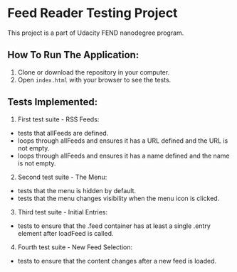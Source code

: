 # Feed Reader Testing Project

This project is a part of Udacity FEND nanodegree program.

## How To Run The Application:

1. Clone or download the repository in your computer.
2. Open `index.html` with your browser to see the tests.

## Tests Implemented:

1. First test suite - RSS Feeds:
  - tests that allFeeds are defined.
  - loops through allFeeds and ensures it has a URL defined and the URL is not empty.
  - loops through allFeeds and ensures it has a name defined and the name is not empty.
2. Second test suite - The Menu:
  - tests that the menu is hidden by default.
  - tests that the menu changes visibility when the menu icon is clicked.
3. Third test suite - Initial Entries:
  - tests to ensure that the .feed container has at least a single .entry element after loadFeed is called.
4. Fourth test suite - New Feed Selection:
  - tests to ensure that the content changes after a new feed is loaded.

